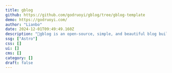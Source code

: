 ```yaml
---
title: gblog
github: https://github.com/godruoyi/gblog/tree/gblog-template
demo: https://godruoyi.com/
author: "Lianbo"
date: 2024-12-01T09:49:49.160Z
description: "🎈gblog is an open-source, simple, and beautiful blog built with Astro."
ssg: ["Astro"]
css: []
ui: []
cms: []
category: []
draft: false
---
```

